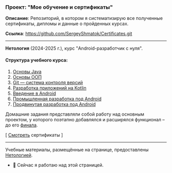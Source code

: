 ### Проект: "Мое обучение и сертификаты"

__Описание__: Репозиторий, в котором я систематизирую все полученные сертификаты, дипломы и данные о пройденных курсах.

__Ссылка__: https://github.com/SergeyShmatok/Certificates.git


_________


__Нетология__ (2024-2025 г.), курс "Android-разработчик с нуля".

<!-- [Смотреть подтверждающие документы](https://github.com/SergeyShmatok/Certificates/tree/82a9763e73910253af71bc9c89335be7a1c050d3/Android-dev%20doc) -->
<!-- $\color{green}{test}$ -->

#### Структура учебного курса:
1. [Основы Java](https://github.com/netology-code/java-homeworks/blob/master/README.md#%D0%B4%D0%BE%D0%BC%D0%B0%D1%88%D0%BD%D0%B8%D0%B5-%D0%B7%D0%B0%D0%B4%D0%B0%D0%BD%D0%B8%D1%8F-%D0%BF%D0%BE-%D0%BA%D1%83%D1%80%D1%81%D1%83-%D0%BE%D1%81%D0%BD%D0%BE%D0%B2%D1%8B-java)
2. [Основы ООП](https://github.com/netology-code/java-homeworks/blob/master/README.md#%D0%B1%D0%BB%D0%BE%D0%BA-3-%D0%BE%D1%81%D0%BD%D0%BE%D0%B2%D1%8B-%D0%BE%D0%BE%D0%BF)
3. [Git — система контроля версий](https://github.com/netology-code/git-2-homeworks/blob/main/README.md)
4. [Разработка приложений на Kotlin](https://github.com/netology-code/kt-homeworks/blob/master/README.md#%D0%B4%D0%BE%D0%BC%D0%B0%D1%88%D0%BD%D0%B8%D0%B5-%D0%B7%D0%B0%D0%B4%D0%B0%D0%BD%D0%B8%D1%8F-%D0%BF%D0%BE-%D0%BA%D1%83%D1%80%D1%81%D1%83-%D1%80%D0%B0%D0%B7%D1%80%D0%B0%D0%B1%D0%BE%D1%82%D0%BA%D0%B0-%D0%BF%D1%80%D0%B8%D0%BB%D0%BE%D0%B6%D0%B5%D0%BD%D0%B8%D0%B9-%D0%BD%D0%B0-kotlin) 
5. [Введение в Android](https://github.com/netology-code/and2-homeworks/blob/master/README.md#%D0%B4%D0%BE%D0%BC%D0%B0%D1%88%D0%BD%D0%B8%D0%B5-%D0%B7%D0%B0%D0%B4%D0%B0%D0%BD%D0%B8%D1%8F-%D0%BF%D0%BE-%D0%BA%D1%83%D1%80%D1%81%D1%83-%D0%B2%D0%B2%D0%B5%D0%B4%D0%B5%D0%BD%D0%B8%D0%B5-%D0%B2-android)
6. [Промышленная разработка под Android](https://github.com/netology-code/andin-homeworks/blob/master/README.md#%D0%B4%D0%BE%D0%BC%D0%B0%D1%88%D0%BD%D0%B8%D0%B5-%D0%B7%D0%B0%D0%B4%D0%B0%D0%BD%D0%B8%D1%8F-%D0%BF%D0%BE-%D0%BA%D1%83%D1%80%D1%81%D1%83-%D0%BF%D1%80%D0%BE%D0%BC%D1%8B%D1%88%D0%BB%D0%B5%D0%BD%D0%BD%D0%B0%D1%8F-%D1%80%D0%B0%D0%B7%D1%80%D0%B0%D0%B1%D0%BE%D1%82%D0%BA%D0%B0-%D0%BF%D0%BE%D0%B4-android)
7. [Продвинутая разработка под Android](https://github.com/netology-code/andad-homeworks/blob/master/README.md#%D0%B4%D0%BE%D0%BC%D0%B0%D1%88%D0%BD%D0%B8%D0%B5-%D0%B7%D0%B0%D0%B4%D0%B0%D0%BD%D0%B8%D1%8F-%D0%BF%D0%BE-%D0%BA%D1%83%D1%80%D1%81%D1%83-%D0%BF%D1%80%D0%BE%D0%B4%D0%B2%D0%B8%D0%BD%D1%83%D1%82%D0%B0%D1%8F-%D1%80%D0%B0%D0%B7%D1%80%D0%B0%D0%B1%D0%BE%D1%82%D0%BA%D0%B0-%D0%BF%D0%BE%D0%B4-android)

Домашние задания представляли собой работу над основным проектом, у которого поэтапно добавлялся и расширялся функционал – до его [финала](https://github.com/SergeyShmatok/-FeedPosts-.git).

[ [Смотреть](https://github.com/SergeyShmatok/Certificates/tree/37b0b3cdb3efda3bc783ddb286cb777d4369da5c/Android-dev%20doc) сертификаты ]

______________
Учебные материалы, размещённые на странице, предоставлены [Нетологией](https://netology.ru/programs/android-app#/result).

- 🔭 Сейчас я работаю над этой страницей.
